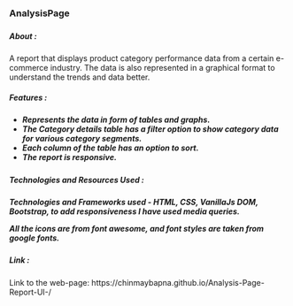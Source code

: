 <h3>AnalysisPage<h3>

<h5>About :</h5>
<p>A report that displays product category performance data from a certain e-commerce industry. The data is also represented in a graphical format to understand the trends and data better.<p>

<h5>Features :<h5>
<ul>
  <li>Represents the data in form of tables and graphs.</li>
  <li>The Category details table has a filter option to show category data for various category segments.</li>
  <li>Each column of the table has an option to sort.</li>
  <li>The report is responsive.</li>
</ul>

<h5>Technologies and Resources Used :<h5>
<p>Technologies and Frameworks used - HTML, CSS, VanillaJs DOM, Bootstrap, to add responsiveness I have used media queries.</p>
<p>All the icons are from font awesome, and font styles are taken from google fonts.</p>

<h5>Link :</h5>
<p>Link to the web-page: https://chinmaybapna.github.io/Analysis-Page-Report-UI-/<p>

